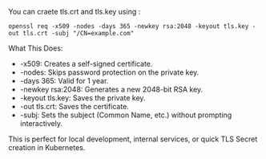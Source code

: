 
You can craete tls.crt and tls.key using :

    openssl req -x509 -nodes -days 365 -newkey rsa:2048 -keyout tls.key -out tls.crt -subj "/CN=example.com"

What This Does:

  - -x509: Creates a self-signed certificate.
  - -nodes: Skips password protection on the private key.
  - -days 365: Valid for 1 year.
  - -newkey rsa:2048: Generates a new 2048-bit RSA key.
  - -keyout tls.key: Saves the private key.
  - -out tls.crt: Saves the certificate.
  - -subj: Sets the subject (Common Name, etc.) without prompting interactively.
    
This is perfect for local development, internal services, or quick TLS Secret creation in Kubernetes.
